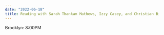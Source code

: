 ```yaml
---
date: "2022-06-18"
title: Reading with Sarah Thankam Mathews, Izzy Casey, and Christian Bischoff
---
```


Brooklyn: 8:00PM